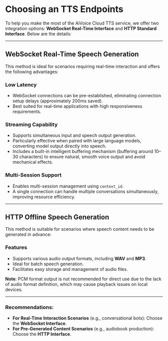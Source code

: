 # Choosing an TTS Endpoints

To help you make the most of the AiVoice Cloud TTS service, we offer two integration options: **WebSocket Real-Time Interface** and **HTTP Standard Interface**. Below are the details:

---

## WebSocket Real-Time Speech Generation

This method is ideal for scenarios requiring real-time interaction and offers the following advantages:

### **Low Latency**

- WebSocket connections can be pre-established, eliminating connection setup delays (approximately 200ms saved).  
- Best suited for real-time applications with high responsiveness requirements.

### **Streaming Capability**

- Supports simultaneous input and speech output generation.  
- Particularly effective when paired with large language models, converting model output directly into speech.  
- Includes a built-in intelligent buffering mechanism (buffering around 10–30 characters) to ensure natural, smooth voice output and avoid mechanical effects.

### **Multi-Session Support**

- Enables multi-session management using `context_id`.  
- A single connection can handle multiple conversations simultaneously, improving resource efficiency.

---

## HTTP Offline Speech Generation

This method is suitable for scenarios where speech content needs to be generated in advance:

### **Features**

- Supports various audio output formats, including **WAV** and **MP3**.  
- Ideal for batch speech generation.  
- Facilitates easy storage and management of audio files.  

**Note**: PCM format output is not recommended for direct use due to the lack of audio format definition, which may cause playback issues on local devices.

---

### Recommendations:

- **For Real-Time Interaction Scenarios** (e.g., conversational bots): Choose the **WebSocket Interface**.  
- **For Pre-Generated Content Scenarios** (e.g., audiobook production): Choose the **HTTP Interface**.